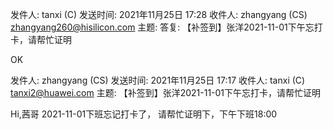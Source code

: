 发件人: tanxi (C) 
发送时间: 2021年11月25日 17:28
收件人: zhangyang (CS) <zhangyang260@hisilicon.com>
主题: 答复: 【补签到】张洋2021-11-01下午忘打卡，请帮忙证明

OK

发件人: zhangyang (CS) 
发送时间: 2021年11月25日 17:17
收件人: tanxi (C) <tanxi2@huawei.com>
主题: 【补签到】张洋2021-11-01下午忘打卡，请帮忙证明

Hi,茜哥
        2021-11-01下班忘记打卡了， 请帮忙证明下，下午下班18:00
